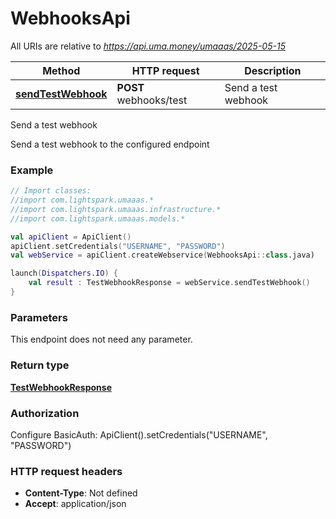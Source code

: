 # WebhooksApi

All URIs are relative to *https://api.uma.money/umaaas/2025-05-15*

| Method | HTTP request | Description |
| ------------- | ------------- | ------------- |
| [**sendTestWebhook**](WebhooksApi.md#sendTestWebhook) | **POST** webhooks/test | Send a test webhook |



Send a test webhook

Send a test webhook to the configured endpoint

### Example
```kotlin
// Import classes:
//import com.lightspark.umaaas.*
//import com.lightspark.umaaas.infrastructure.*
//import com.lightspark.umaaas.models.*

val apiClient = ApiClient()
apiClient.setCredentials("USERNAME", "PASSWORD")
val webService = apiClient.createWebservice(WebhooksApi::class.java)

launch(Dispatchers.IO) {
    val result : TestWebhookResponse = webService.sendTestWebhook()
}
```

### Parameters
This endpoint does not need any parameter.

### Return type

[**TestWebhookResponse**](TestWebhookResponse.md)

### Authorization


Configure BasicAuth:
    ApiClient().setCredentials("USERNAME", "PASSWORD")

### HTTP request headers

 - **Content-Type**: Not defined
 - **Accept**: application/json

